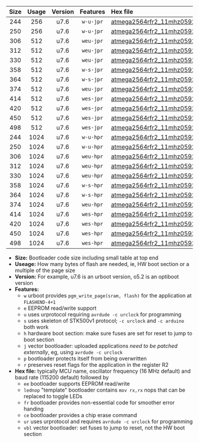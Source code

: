 |Size|Usage|Version|Features|Hex file|
|:-:|:-:|:-:|:-:|:--|
|244|256|u7.6|`w-u-jpr`|[atmega2564rfr2_11mhz0592_9600bps_ur_vbl.hex](https://raw.githubusercontent.com/stefanrueger/urboot/main/atmega2564rfr2_11mhz0592_9600bps_ur_vbl.hex)|
|250|256|u7.6|`w-u-jpr`|[atmega2564rfr2_11mhz0592_9600bps_lednop_ur_vbl.hex](https://raw.githubusercontent.com/stefanrueger/urboot/main/atmega2564rfr2_11mhz0592_9600bps_lednop_ur_vbl.hex)|
|306|512|u7.6|`weu-jpr`|[atmega2564rfr2_11mhz0592_9600bps_ee_ur_vbl.hex](https://raw.githubusercontent.com/stefanrueger/urboot/main/atmega2564rfr2_11mhz0592_9600bps_ee_ur_vbl.hex)|
|312|512|u7.6|`weu-jpr`|[atmega2564rfr2_11mhz0592_9600bps_ee_lednop_ur_vbl.hex](https://raw.githubusercontent.com/stefanrueger/urboot/main/atmega2564rfr2_11mhz0592_9600bps_ee_lednop_ur_vbl.hex)|
|330|512|u7.6|`weu-jpr`|[atmega2564rfr2_11mhz0592_9600bps_ee_lednop_fr_ur_vbl.hex](https://raw.githubusercontent.com/stefanrueger/urboot/main/atmega2564rfr2_11mhz0592_9600bps_ee_lednop_fr_ur_vbl.hex)|
|358|512|u7.6|`w-s-jpr`|[atmega2564rfr2_11mhz0592_9600bps_vbl.hex](https://raw.githubusercontent.com/stefanrueger/urboot/main/atmega2564rfr2_11mhz0592_9600bps_vbl.hex)|
|364|512|u7.6|`w-s-jpr`|[atmega2564rfr2_11mhz0592_9600bps_lednop_vbl.hex](https://raw.githubusercontent.com/stefanrueger/urboot/main/atmega2564rfr2_11mhz0592_9600bps_lednop_vbl.hex)|
|374|512|u7.6|`weu-jpr`|[atmega2564rfr2_11mhz0592_9600bps_ee_lednop_fr_ce_ur_vbl.hex](https://raw.githubusercontent.com/stefanrueger/urboot/main/atmega2564rfr2_11mhz0592_9600bps_ee_lednop_fr_ce_ur_vbl.hex)|
|414|512|u7.6|`wes-jpr`|[atmega2564rfr2_11mhz0592_9600bps_ee_vbl.hex](https://raw.githubusercontent.com/stefanrueger/urboot/main/atmega2564rfr2_11mhz0592_9600bps_ee_vbl.hex)|
|420|512|u7.6|`wes-jpr`|[atmega2564rfr2_11mhz0592_9600bps_ee_lednop_vbl.hex](https://raw.githubusercontent.com/stefanrueger/urboot/main/atmega2564rfr2_11mhz0592_9600bps_ee_lednop_vbl.hex)|
|450|512|u7.6|`wes-jpr`|[atmega2564rfr2_11mhz0592_9600bps_ee_lednop_fr_vbl.hex](https://raw.githubusercontent.com/stefanrueger/urboot/main/atmega2564rfr2_11mhz0592_9600bps_ee_lednop_fr_vbl.hex)|
|498|512|u7.6|`wes-jpr`|[atmega2564rfr2_11mhz0592_9600bps_ee_lednop_fr_ce_vbl.hex](https://raw.githubusercontent.com/stefanrueger/urboot/main/atmega2564rfr2_11mhz0592_9600bps_ee_lednop_fr_ce_vbl.hex)|
|244|1024|u7.6|`w-u-hpr`|[atmega2564rfr2_11mhz0592_9600bps_ur.hex](https://raw.githubusercontent.com/stefanrueger/urboot/main/atmega2564rfr2_11mhz0592_9600bps_ur.hex)|
|250|1024|u7.6|`w-u-hpr`|[atmega2564rfr2_11mhz0592_9600bps_lednop_ur.hex](https://raw.githubusercontent.com/stefanrueger/urboot/main/atmega2564rfr2_11mhz0592_9600bps_lednop_ur.hex)|
|306|1024|u7.6|`weu-hpr`|[atmega2564rfr2_11mhz0592_9600bps_ee_ur.hex](https://raw.githubusercontent.com/stefanrueger/urboot/main/atmega2564rfr2_11mhz0592_9600bps_ee_ur.hex)|
|312|1024|u7.6|`weu-hpr`|[atmega2564rfr2_11mhz0592_9600bps_ee_lednop_ur.hex](https://raw.githubusercontent.com/stefanrueger/urboot/main/atmega2564rfr2_11mhz0592_9600bps_ee_lednop_ur.hex)|
|330|1024|u7.6|`weu-hpr`|[atmega2564rfr2_11mhz0592_9600bps_ee_lednop_fr_ur.hex](https://raw.githubusercontent.com/stefanrueger/urboot/main/atmega2564rfr2_11mhz0592_9600bps_ee_lednop_fr_ur.hex)|
|358|1024|u7.6|`w-s-hpr`|[atmega2564rfr2_11mhz0592_9600bps.hex](https://raw.githubusercontent.com/stefanrueger/urboot/main/atmega2564rfr2_11mhz0592_9600bps.hex)|
|364|1024|u7.6|`w-s-hpr`|[atmega2564rfr2_11mhz0592_9600bps_lednop.hex](https://raw.githubusercontent.com/stefanrueger/urboot/main/atmega2564rfr2_11mhz0592_9600bps_lednop.hex)|
|374|1024|u7.6|`weu-hpr`|[atmega2564rfr2_11mhz0592_9600bps_ee_lednop_fr_ce_ur.hex](https://raw.githubusercontent.com/stefanrueger/urboot/main/atmega2564rfr2_11mhz0592_9600bps_ee_lednop_fr_ce_ur.hex)|
|414|1024|u7.6|`wes-hpr`|[atmega2564rfr2_11mhz0592_9600bps_ee.hex](https://raw.githubusercontent.com/stefanrueger/urboot/main/atmega2564rfr2_11mhz0592_9600bps_ee.hex)|
|420|1024|u7.6|`wes-hpr`|[atmega2564rfr2_11mhz0592_9600bps_ee_lednop.hex](https://raw.githubusercontent.com/stefanrueger/urboot/main/atmega2564rfr2_11mhz0592_9600bps_ee_lednop.hex)|
|450|1024|u7.6|`wes-hpr`|[atmega2564rfr2_11mhz0592_9600bps_ee_lednop_fr.hex](https://raw.githubusercontent.com/stefanrueger/urboot/main/atmega2564rfr2_11mhz0592_9600bps_ee_lednop_fr.hex)|
|498|1024|u7.6|`wes-hpr`|[atmega2564rfr2_11mhz0592_9600bps_ee_lednop_fr_ce.hex](https://raw.githubusercontent.com/stefanrueger/urboot/main/atmega2564rfr2_11mhz0592_9600bps_ee_lednop_fr_ce.hex)|

- **Size:** Bootloader code size including small table at top end
- **Useage:** How many bytes of flash are needed, ie, HW boot section or a multiple of the page size
- **Version:** For example, u7.6 is an urboot version, o5.2 is an optiboot version
- **Features:**
  + `w` urboot provides `pgm_write_page(sram, flash)` for the application at `FLASHEND-4+1`
  + `e` EEPROM read/write support
  + `u` uses urprotocol requiring `avrdude -c urclock` for programming
  + `s` uses skeleton of STK500v1 protocol; `-c urclock` and `-c arduino` both work
  + `h` hardware boot section: make sure fuses are set for reset to jump to boot section
  + `j` vector bootloader: uploaded applications *need to be patched externally*, eg, using `avrdude -c urclock`
  + `p` bootloader protects itself from being overwritten
  + `r` preserves reset flags for the application in the register R2
- **Hex file:** typically MCU name, oscillator frequency (16 MHz default) and baud rate (115200 default) followed by
  + `ee` bootloader supports EEPROM read/write
  + `lednop` "template" bootloader contains `mov rx,rx` nops that can be replaced to toggle LEDs
  + `fr` bootloader provides non-essential code for smoother error handing
  + `ce` bootloader provides a chip erase command
  + `ur` uses urprotocol and requires `avrdude -c urclock` for programming
  + `vbl` vector bootloader: set fuses to jump to reset, not the HW boot section
